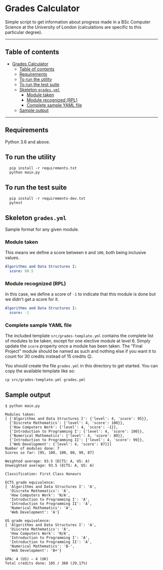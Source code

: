 # Grades Calculator

Simple script to get information about progress made in a BSc Computer Science at the University of London (calculations are specific to this particular degree).

---

## Table of contents

- [Grades Calculator](#grades-calculator)
  - [Table of contents](#table-of-contents)
  - [Requirements](#requirements)
  - [To run the utility](#to-run-the-utility)
  - [To run the test suite](#to-run-the-test-suite)
  - [Skeleton `grades.yml`](#skeleton-gradesyml)
    - [Module taken](#module-taken)
    - [Module recognized (RPL)](#module-recognized-rpl)
    - [Complete sample YAML file](#complete-sample-yaml-file)
  - [Sample output](#sample-output)

---

## Requirements

Python 3.6 and above.

## To run the utility

      pip install -r requirements.txt
      python main.py

## To run the test suite

      pip install -r requirements-dev.txt
      pytest

## Skeleton `grades.yml`

Sample format for any given module.

### Module taken

This means we define a score between `0` and `100`, both being inclusive values.

```yaml
Algorithms and Data Structures I:
  score: 80.5
```

### Module recognized (RPL)

In this case, we define a score of `-1` to indicate that this module is done but we didn't get a score for it.

```yaml
Algorithms and Data Structures I:
  score: -1
```

### Complete sample YAML file

The included template `src/grades-template.yml` contains the complete list of modules to be taken, except for one elective module at level 6. Simply update the `score` property once a module has been taken. The "Final Project" module should be named as such and nothing else if you want it to count for 30 credits instead of 15 credits :wink:.

You should create the file `grades.yml` in this directory to get started. You can copy the available template like so:

    cp src/grades-template.yml grades.yml

## Sample output

    $ python main.py

    Modules taken:
    [ {'Algorithms and Data Structures I': {'level': 4, 'score': 95}},
      {'Discrete Mathematics': {'level': 4, 'score': 100}},
      {'How Computers Work': {'level': 4, 'score': -1}},
      {'Introduction to Programming I': {'level': 4, 'score': 100}},
      {'Numerical Mathematics': {'level': 4, 'score': 80}},
      {'Introduction to Programming II': {'level': 4, 'score': 99}},
      {'Web Development': {'level': 4, 'score': 87}}]
    Number of modules done: 7
    Scores so far: [95, 100, 100, 80, 99, 87]

    Weighted average: 93.5 (ECTS: A, US: A)
    Unweighted average: 93.5 (ECTS: A, US: A)

    Classification: First Class Honours

    ECTS grade equivalence:
    { 'Algorithms and Data Structures I': 'A',
      'Discrete Mathematics': 'A',
      'How Computers Work': 'N/A',
      'Introduction to Programming I': 'A',
      'Introduction to Programming II': 'A',
      'Numerical Mathematics': 'A',
      'Web Development': 'A'}

    US grade equivalence:
    { 'Algorithms and Data Structures I': 'A',
      'Discrete Mathematics': 'A',
      'How Computers Work': 'N/A',
      'Introduction to Programming I': 'A',
      'Introduction to Programming II': 'A',
      'Numerical Mathematics': 'B-',
      'Web Development': 'B+'}

    GPA: 4 (US) – 4 (UK)
    Total credits done: 105 / 360 (29.17%)
